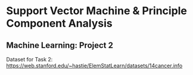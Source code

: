 # Support Vector Machine & Principle Component Analysis

## Machine Learning: Project 2


Dataset for Task 2: https://web.stanford.edu/~hastie/ElemStatLearn/datasets/14cancer.info
